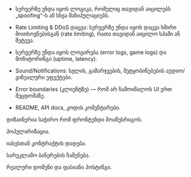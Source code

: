 

- სერვერზე უნდა იყოს ლოგიკა, რომელიც თავიდან აიცილებს „spoofing“-ს ან სხვა მანიპულაციებს.

- Rate Limiting & DDoS დაცვა:
  სერვერზე უნდა იყოს დაცვა ხშირი მოთხოვნებისგან (rate limiting), რათა თავიდან აიცილო სპამი ან შეტევა.

- სერვერზე უნდა იყოს ლოგირება (error logs, game logs) და მონიტორინგი (uptime, latency).

- Sound/Notifications:
  სვლის, გამარჯვების, შეტყობინებების აუდიო/ვიზუალური ეფექტები.

- Error boundaries (კლიენტზე) — რომ არ ჩამოიშალოს UI ერთ შეცდომაზე.

- README, API docs, კოდის კომენტარები. 

დიზაინერია საჭირო რომ ფრონტენდი მოაწესრიგოს.

პოპულარიზაცია.

იასესთან კონტრაქტის დადება.

სარეკლამო ბანერების ჩაშენება.

რეალური დომენი და ფასიანი ჰოსტინგი.